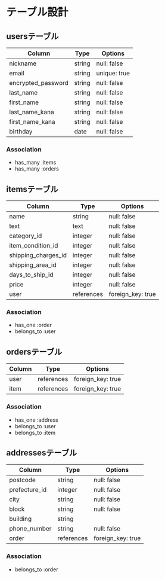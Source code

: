 # テーブル設計

## usersテーブル
| Column              | Type    | Options      |
| ------------------- | ------  | -----------  |
| nickname            | string  | null: false  |
| email               | string  | unique: true |
| encrypted_password  | string  | null: false  |
| last_name           | string  | null: false  |
| first_name          | string  | null: false  |
| last_name_kana      | string  | null: false  |
| first_name_kana     | string  | null: false  |
| birthday            | date    | null: false  |

### Association
- has_many :items
- has_many :orders



## itemsテーブル
| Column               | Type        | Options            |
| -------------------- | ----------- | ------------------ |
| name                 | string      | null: false        |
| text                 | text        | null: false        |
| category_id          | integer     | null: false        |
| item_condition_id    | integer     | null: false        |
| shipping_charges_id  | integer     | null: false        |
| shipping_area_id     | integer     | null: false        |
| days_to_ship_id      | integer     | null: false        |
| price                | integer     | null: false        |
| user                 | references  | foreign_key: true  |

### Association
- has_one :order
- belongs_to :user



## ordersテーブル
| Column  | Type        | Options            |
| ------- | ----------- | ------------------ |
| user    | references  | foreign_key: true  |
| item    | references  | foreign_key: true  |

### Association
- has_one :address
- belongs_to :user
- belongs_to :item



##  addressesテーブル
| Column         | Type        | Options            |
| -------------  | ----------- | ------------------ |
| postcode       | string      | null: false        |
| prefecture_id  | integer     | null: false        |
| city           | string      | null: false        |
| block          | string      | null: false        |
| building       | string      |                    |
| phone_number   | string      | null: false        |
| order          | references  | foreign_key: true  |

### Association
- belongs_to :order
